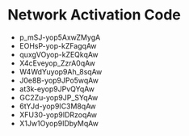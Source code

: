 # Network Activation Code
* p_mSJ-yop5AxwZMygA
* EOHsP-yop-kZFagqAw
* quxgVOyop-kZEQkqAw
* X4cEveyop_ZzrA0qAw
* W4WdYuyop9Ah_8sqAw
* J0e8B-yop9JPo5wqAw
* at3k-eyop9JPvQYqAw
* GC2Zu-yop9JP_SYqAw
* 6tYJd-yop9IC3M8qAw
* XFU30-yop9IDRzoqAw
* X1Jw1Oyop9IDbyMqAw